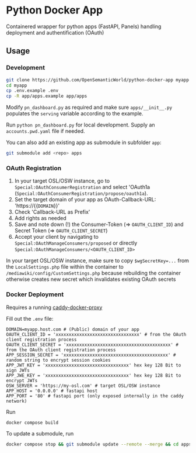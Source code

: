 # Python Docker App

Containered wrapper for python apps (FastAPI, Panels) handling deployment and authentification (OAuth)

## Usage

### Development
```bash
git clone https://github.com/OpenSemanticWorld/python-docker-app myapp
cd myapp
cp .env.example .env
cp -R app/apps.example app/apps
```

Modify `pn_dashboard.py` as required and make sure `apps/__init__.py` populates the `serving` variable according to the example.

Run `python pn_dashboard.py` for local development. Supply an `accounts.pwd.yaml` file if needed.

You can also add an existing app as submodule in subfolder `app`:
```bash
git submodule add <repo> apps
```

### OAuth Registration
1. In your target OSL/OSW instance, go to `Special:OAuthConsumerRegistration` and select 'OAuth1a (`Special:OAuthConsumerRegistration/propose/oauth1a`).
1. Set the target domain of your app as OAuth-Callback-URL: 'https://{{`DOMAIN`}}'
1. Check 'Callback-URL as Prefix'
1. Add rights as needed
1. Save and note down (!) the Consumer-Token (=> `OAUTH_CLIENT_ID`) and Secret Token (=> `OAUTH_CLIENT_SECRET`)
1. Accept your client by navigating to
`Special:OAuthManageConsumers/proposed` or directly
`Special:OAuthManageConsumers/<OAUTH_CLIENT_ID>`

In your target OSL/OSW instance, make sure to copy `$wgSecretKey=...` from the `LocalSettings.php` file within the container to `/mediawiki/config/CustomSettings.php` because rebuilding the container otherwise creates new secret which invalidates existing OAuth secrets

### Docker Deployment
Requires a running [caddy-docker-proxy](https://github.com/OpenSemanticWorld/caddy-docker-proxy)

Fill out the `.env` file:
```env
DOMAIN=myapp.host.com # (Public) domain of your app
OAUTH_CLIENT_ID = 'xxxxxxxxxxxxxxxxxxxxxxxxxxxxxxxx' # from the OAuth client registration process
OAUTH_CLIENT_SECRET = 'xxxxxxxxxxxxxxxxxxxxxxxxxxxxxxxxxxxxxxxx' # from the OAuth client registration process
APP_SESSION_SECRET = 'xxxxxxxxxxxxxxxxxxxxxxxxxxxxxxxxxxxxxxxx' # random string to encrypt session cookies
APP_JWT_KEY = 'xxxxxxxxxxxxxxxxxxxxxxxxxxxxxxxx' hex key 128 Bit to sign JWTs
APP_JWE_KEY = 'xxxxxxxxxxxxxxxxxxxxxxxxxxxxxxxx' hex key 128 Bit to encrypt JWTs
OSW_SERVER = 'https://my-osl.com' # target OSL/OSW instance
APP_HOST = '0.0.0.0' # fastapi host
APP_PORT = '80' # fastapi port (only exposed internally in the caddy network)
```

Run
```bash
docker compose build
```

To update a submodule, run
```bash
docker compose stop && git submodule update --remote --merge && cd apps && docker compose build && cd .. && docker compose up
```

